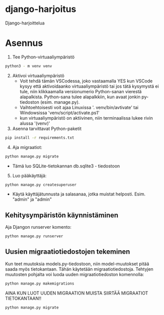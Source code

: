 # django-harjoitus
Django-harjoittelua 

# Asennus

1. Tee Python-virtuaaliympäristö
 ```sh
 python3 - m venv venv
 ```
2. Aktivoi virtuaaliympäristö
    - Voit tehdä tämän VSCodessa, joko vastaamalla YES kun VSCode kysyy
      että aktivoidaanko virtuaaliympäristö tai jos tätä kysymystä ei
      tule, niin klikkaamalla versionumerio Python-sanan vierestä
      alapalkista. Python-sana tulee alapalkkiin, kun avaat jonkin 
      py-tiedoston (esim. manage.py).
    - Vaihtoehtoisesti voit ajaa Linuxissa '. venv/bin/avtivate' tai
      Windowsissa 'venv/script/activate.ps1'
    - kun virtuaaliympäristö on aktiivinen, niin terminaalissa lukee
      rivin alussa '(venv)'
3. Asenna tarvittavat Python-paketit
 ```sh 
 pip install -r requirements.txt
 ```
4. Aja migraatiot:
 ```sh 
 python manage.py migrate
 ```
 - Tämä luo SQLite-tietokannan db.sqlite3 - tiedostoon   
5. Luo pääkäyttäjä:
 ```sh
 python manage.py createsuperuser
 ```
 - Käytä käyttäjätunnusta ja salasanaa, jotka muistat helposti.
  Esim. "admin" ja "admin"

## Kehitysympäristön käynnistäminen

Aja Djangon runserver komento:
 ```sh
 python manage.py runserver
 ```

## Uusien migraatiotiedostojen tekeminen

Kun teet muutoksia models.py-tiedostoon, niin model-muutokset pitää
saada myös tietokantaan. Tähän käytetään migraatiotiedostoja. Tehtyjen
muutosten pohjalta voi luoda uuden migraatiotiedoston komennolla:
 ```sh
 python manage.py makemigrations
 ```

AINA KUN LUOT UUDEN MIGRAATION MUISTA SIIRTÄÄ MIGRAATIOT TIETOKANTAAN!!
 ```sh
 python manage.py migrate
 ```
